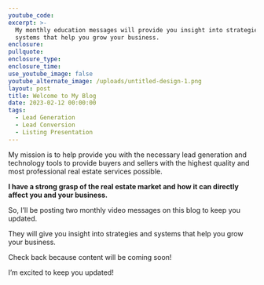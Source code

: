 ```yaml
---
youtube_code:
excerpt: >-
  My monthly education messages will provide you insight into strategies and
  systems that help you grow your business.
enclosure:
pullquote:
enclosure_type:
enclosure_time:
use_youtube_image: false
youtube_alternate_image: /uploads/untitled-design-1.png
layout: post
title: Welcome to My Blog
date: 2023-02-12 00:00:00
tags:
  - Lead Generation
  - Lead Conversion
  - Listing Presentation
---
```

My mission is to help provide you with the necessary lead generation and technology tools to provide buyers and sellers with the highest quality and most professional real estate services possible.

**I have a strong grasp of the real estate market and how it can directly affect you and your business.**

So, I’ll be posting two monthly video messages on this blog to keep you updated.&nbsp;

They will give you insight into strategies and systems that help you grow your business.

Check back because content will be coming soon!

I’m excited to keep you updated!